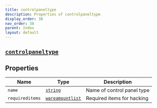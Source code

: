 ```yaml
---
title: controlpaneltype
description: Properties of controlpaneltype
display_order: 38
nav_order: 38
parent: Index
layout: default
---
```


##  [`controlpaneltype`](./controlpaneltype.html) 
## Properties
| Name | Type | Description |
|------|------|-------------|
| `name` | [`string`](./string.html) | Name of control panel type |
| `requireditems` | [`wareamountlist`](./wareamountlist.html) | Required items for hacking |


